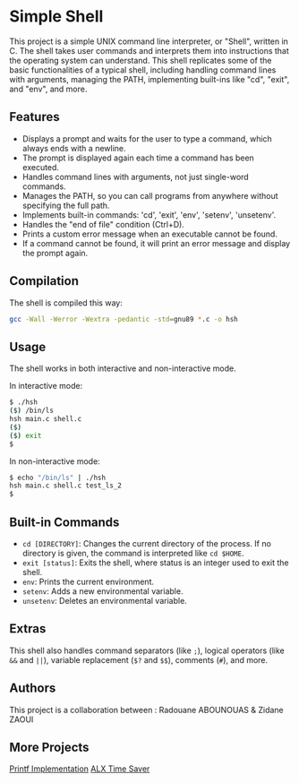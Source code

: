 # Simple Shell

This project is a simple UNIX command line interpreter, or "Shell", written in C. The shell takes user commands and interprets them into instructions that the operating system can understand. This shell replicates some of the basic functionalities of a typical shell, including handling command lines with arguments, managing the PATH, implementing built-ins like "cd", "exit", and "env", and more.

## Features

* Displays a prompt and waits for the user to type a command, which always ends with a newline.
* The prompt is displayed again each time a command has been executed.
* Handles command lines with arguments, not just single-word commands.
* Manages the PATH, so you can call programs from anywhere without specifying the full path.
* Implements built-in commands: 'cd', 'exit', 'env', 'setenv', 'unsetenv'.
* Handles the "end of file" condition (Ctrl+D).
* Prints a custom error message when an executable cannot be found.
* If a command cannot be found, it will print an error message and display the prompt again.

## Compilation

The shell is compiled this way:

```bash
gcc -Wall -Werror -Wextra -pedantic -std=gnu89 *.c -o hsh
```

## Usage

The shell works in both interactive and non-interactive mode.

In interactive mode:

```bash
$ ./hsh
($) /bin/ls
hsh main.c shell.c
($)
($) exit
$
```

In non-interactive mode:

```bash
$ echo "/bin/ls" | ./hsh
hsh main.c shell.c test_ls_2
$
```

## Built-in Commands

* `cd [DIRECTORY]`: Changes the current directory of the process. If no directory is given, the command is interpreted like `cd $HOME`.
* `exit [status]`: Exits the shell, where status is an integer used to exit the shell.
* `env`: Prints the current environment.
* `setenv`: Adds a new environmental variable.
* `unsetenv`: Deletes an environmental variable.

## Extras

This shell also handles command separators (like `;`), logical operators (like `&&` and `||`), variable replacement (`$?` and `$$`), comments (`#`), and more.

## Authors
This project is a collaboration between : 
Radouane ABOUNOUAS & Zidane ZAOUI

## More Projects
[Printf Implementation](https://github.com/Matsadura/printf)
[ALX Time Saver](https://github.com/Matsadura/ALX_Time_Saver)

